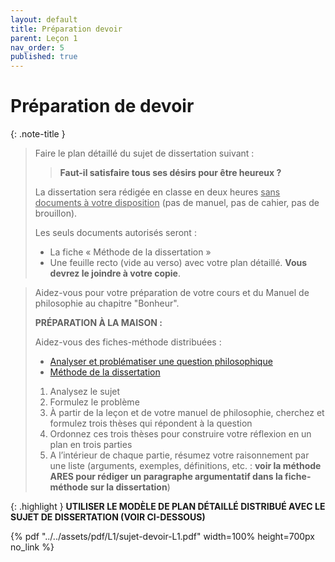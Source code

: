```yaml
---
layout: default
title: Préparation devoir
parent: Leçon 1
nav_order: 5
published: true
---
```

# Préparation de devoir  

{: .note-title }
> Faire le plan détaillé du sujet de dissertation suivant :
>
>> **Faut-il satisfaire tous ses désirs pour être heureux ?**
>
> La dissertation sera rédigée en classe en deux heures <u>sans documents à votre disposition</u> (pas de manuel, pas de cahier, pas de brouillon).   
> 
> Les seuls documents autorisés seront :
>-	La fiche « Méthode de la dissertation »
>-	Une feuille recto (vide au verso) avec votre plan détaillé. **Vous devrez le joindre à votre copie**.
 
>
> Aidez-vous pour votre préparation de votre cours et du Manuel de philosophie au chapitre "Bonheur".
>
> **PRÉPARATION À LA MAISON :**
> 
> Aidez-vous des fiches-méthode distribuées :
> - [Analyser et problématiser une question philosophique](../methode/m1-1.html) 
> - [Méthode de la dissertation](../methode/m1-2.html)
>
>1.	Analysez le sujet
>2. Formulez le problème  
>3.	À partir de la leçon et de votre manuel de philosophie, cherchez et formulez trois thèses qui répondent à la question
>4.	Ordonnez ces trois thèses pour construire votre réflexion en un plan en trois parties 
>5.	A l’intérieur de chaque partie, résumez votre raisonnement par une liste (arguments, exemples, définitions, etc. : **voir la méthode ARES pour rédiger un paragraphe argumentatif dans la fiche-méthode sur la dissertation**)

{: .highlight }
**UTILISER LE MODÈLE DE PLAN DÉTAILLÉ DISTRIBUÉ AVEC LE SUJET DE DISSERTATION (VOIR CI-DESSOUS)**

{% pdf "../../assets/pdf/L1/sujet-devoir-L1.pdf" width=100% height=700px no_link %}
